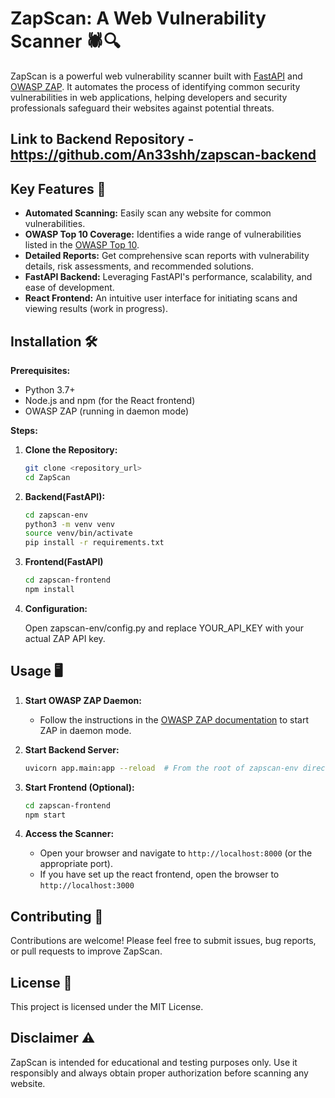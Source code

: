 # ZapScan: A Web Vulnerability Scanner 🕷️🔍

ZapScan is a powerful web vulnerability scanner built with [FastAPI](https://fastapi.tiangolo.com/) and [OWASP ZAP](https://www.zaproxy.org/). It automates the process of identifying common security vulnerabilities in web applications, helping developers and security professionals safeguard their websites against potential threats.

## Link to Backend Repository - https://github.com/An33shh/zapscan-backend

## Key Features 🚀

- **Automated Scanning:** Easily scan any website for common vulnerabilities.
- **OWASP Top 10 Coverage:** Identifies a wide range of vulnerabilities listed in the [OWASP Top 10](https://owasp.org/www-project-top-ten/).
- **Detailed Reports:** Get comprehensive scan reports with vulnerability details, risk assessments, and recommended solutions.
- **FastAPI Backend:** Leveraging FastAPI's performance, scalability, and ease of development.
- **React Frontend:** An intuitive user interface for initiating scans and viewing results (work in progress).

## Installation 🛠️

**Prerequisites:**

- Python 3.7+
- Node.js and npm (for the React frontend)
- OWASP ZAP (running in daemon mode)

**Steps:**

1. **Clone the Repository:**

   ```bash
   git clone <repository_url>
   cd ZapScan
2. **Backend(FastAPI):**

   ```bash
   cd zapscan-env 
   python3 -m venv venv
   source venv/bin/activate
   pip install -r requirements.txt
3. **Frontend(FastAPI)**

   ```bash
   cd zapscan-frontend
   npm install
4. **Configuration:**

   Open zapscan-env/config.py and replace YOUR_API_KEY with your actual ZAP API 
   key.
## Usage 🖥️

1.  **Start OWASP ZAP Daemon:**
    -   Follow the instructions in the [OWASP ZAP documentation](https://www.zaproxy.org/docs/docker/about/) to start ZAP in daemon mode.

2.  **Start Backend Server:**

    ```bash
    uvicorn app.main:app --reload  # From the root of zapscan-env directory
    ```

3.  **Start Frontend (Optional):**

    ```bash
    cd zapscan-frontend
    npm start  
    ```

4.  **Access the Scanner:**
    -   Open your browser and navigate to `http://localhost:8000` (or the appropriate port).
    -   If you have set up the react frontend, open the browser to `http://localhost:3000`

## Contributing 🤝

Contributions are welcome! Please feel free to submit issues, bug reports, or pull requests to improve ZapScan.

## License 📄

This project is licensed under the MIT License.

## Disclaimer ⚠️

ZapScan is intended for educational and testing purposes only. Use it responsibly and always obtain proper authorization before scanning any website.
